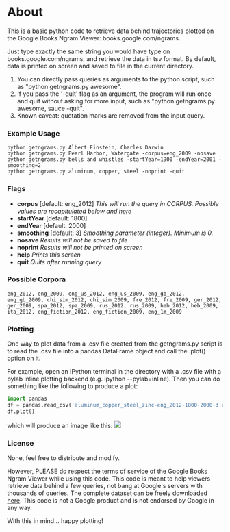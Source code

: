 # About #
This is a basic python code to retrieve data behind trajectories plotted on the Google Books Ngram Viewer: books.google.com/ngrams.

Just type exactly the same string you would have type on books.google.com/ngrams, and retrieve the data in tsv format. By default, data is printed on screen and saved to file in the current directory.

 1. You can directly pass queries as arguments to the python script, such as "python getngrams.py awesome".
 2. If you pass the '-quit' flag as an argument, the program will run once and quit without asking for more input, such as "python getngrams.py awesome, sauce -quit".     
 3. Known caveat: quotation marks are removed from the input query. 

### Example Usage ###

```
python getngrams.py Albert Einstein, Charles Darwin
python getngrams.py Pearl Harbor, Watergate -corpus=eng_2009 -nosave 
python getngrams.py bells and whistles -startYear=1900 -endYear=2001 -smoothing=2
python getngrams.py aluminum, copper, steel -noprint -quit
```

### Flags ###
  * **corpus** [default: eng_2012] *This will run the query in CORPUS. Possible values are recapitulated below and [here](http://books.google.com/ngrams/info)*
  * **startYear** [default: 1800]
  * **endYear** [default: 2000]
  * **smoothing** [default: 3] *Smoothing parameter (integer). Minimum is 0.*
  * **nosave** *Results will not be saved to file*
  * **noprint** *Results will not be printed on screen*
  * **help** *Prints this screen*
  * **quit** *Quits after running query*

### Possible Corpora ###

```
eng_2012, eng_2009, eng_us_2012, eng_us_2009, eng_gb_2012, eng_gb_2009, chi_sim_2012, chi_sim_2009, fre_2012, fre_2009, ger_2012, ger_2009, spa_2012, spa_2009, rus_2012, rus_2009, heb_2012, heb_2009, ita_2012, eng_fiction_2012, eng_fiction_2009, eng_1m_2009
```

### Plotting ###
One way to plot data from a .csv file created from the getngrams.py script is
to read the .csv file into a pandas DataFrame object and call the .plot()
option on it.

For example, open an IPython terminal in the directory with a .csv file with a
pylab inline plotting backend (e.g. ipython --pylab=inline). Then you can do
something like the following to produce a plot:

```python
import pandas
df = pandas.read_csv('aluminum_copper_steel_zinc-eng_2012-1800-2000-3.csv', index_col=0, parse_dates=True)
df.plot()
```

which will produce an image like this:
![](http://ngramplots.commondatastorage.googleapis.com/aluminum_copper_steel_zinc.png)

### License ###
None, feel free to distribute and modify.

However, PLEASE do respect the terms of service of the Google Books Ngram Viewer while using this code. This code is meant to help viewers retrieve data behind a few queries, not bang at Google's  servers with thousands of queries. The complete dataset can be freely downloaded [here](http://storage.googleapis.com/books/ngrams/books/datasetsv2.html). This code is not a Google product and is not endorsed by Google in any way. 

With this in mind... happy plotting!
